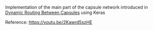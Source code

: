 Implementation of the main part of the capsule network introduced in [Dynamic Routing Between Capsules](https://arxiv.org/pdf/1710.09829.pdf) using Keras

Reference: https://youtu.be/2Kawrd5szHE